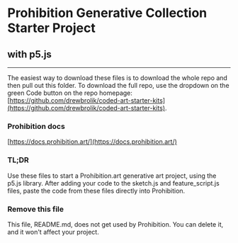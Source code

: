 # Prohibition Generative Collection Starter Project

## with p5.js

---

The easiest way to download these files is to download the whole repo and then pull out this folder. To download the full repo, use the dropdown on the green Code button on the repo homepage: [https://github.com/drewbrolik/coded-art-starter-kits](https://github.com/drewbrolik/coded-art-starter-kits).

### Prohibition docs
[https://docs.prohibition.art/](https://docs.prohibition.art/)

### TL;DR
Use these files to start a Prohibition.art generative art project, using the p5.js library. After adding your code to the sketch.js and feature_script.js files, paste the code from these files directly into Prohibition.

### Remove this file
This file, README.md, does not get used by Prohibition. You can delete it, and it won't affect your project.